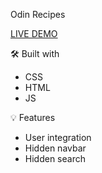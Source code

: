 
Odin Recipes

[LIVE DEMO](https://prostok.github.io/Odin-Recipes/)

🛠️ Built with

- CSS
- HTML
- JS

💡 Features

- User integration 
- Hidden navbar
- Hidden search

